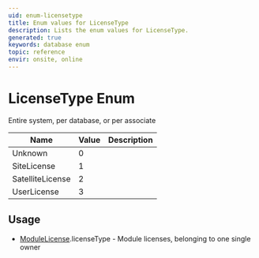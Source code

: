 ```yaml
---
uid: enum-licensetype
title: Enum values for LicenseType
description: Lists the enum values for LicenseType.
generated: true
keywords: database enum
topic: reference
envir: onsite, online
---
```


# LicenseType Enum

Entire system, per database, or per associate

| Name | Value | Description |
|------|-------|-------------|
|Unknown|0||
|SiteLicense|1||
|SatelliteLicense|2||
|UserLicense|3||

## Usage

* [ModuleLicense](../modulelicense.md).licenseType - Module licenses, belonging to one single owner
